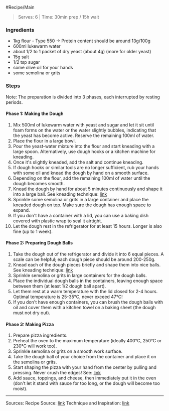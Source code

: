 #Recipe/Main 

>Serves: 6 | Time: 30min prep / 15h wait
### Ingredients
- 1kg flour - Type 550 -> Protein content should be around 13g/100g
- 600ml lukewarm water
- about 1/2 to 1 packet of dry yeast (about 4g) (more for older yeast)
- 15g salt
- 1/2 tsp sugar
- some olive oil for your hands
- some semolina or grits
### Steps
Note: The preparation is divided into 3 phases, each interrupted by resting periods.
#### Phase 1: Making the Dough
1. Mix 500ml of lukewarm water with yeast and sugar and let it sit until foam forms on the water or the water slightly bubbles, indicating that the yeast has become active. Reserve the remaining 100ml of water.
2. Place the flour in a large bowl.
3. Pour the yeast-water mixture into the flour and start kneading with a large spoon. Alternatively, use dough hooks or a kitchen machine for kneading.
4. Once it's slightly kneaded, add the salt and continue kneading.
5. If dough hooks or similar tools are no longer sufficient, rub your hands with some oil and knead the dough by hand on a smooth surface.
6. Depending on the flour, add the remaining 100ml of water until the dough becomes smooth.
7. Knead the dough by hand for about 5 minutes continuously and shape it into a large ball. See kneading technique: [link](https://youtu.be/g_B8fP-3yKE?t=98)
8. Sprinkle some semolina or grits in a large container and place the kneaded dough on top. Make sure the dough has enough space to expand.
9. If you don't have a container with a lid, you can use a baking dish covered with plastic wrap to seal it airtight.
10. Let the dough rest in the refrigerator for at least 15 hours. Longer is also fine (up to 1 week).
#### Phase 2: Preparing Dough Balls
1. Take the dough out of the refrigerator and divide it into 6 equal pieces. A scale can be helpful; each dough piece should be around 200-250g.
2. Knead each of the dough pieces briefly and shape them into nice balls. See kneading technique: [link](https://youtu.be/g_B8fP-3yKE?t=145)
3. Sprinkle semolina or grits in large containers for the dough balls.
4. Place the individual dough balls in the containers, leaving enough space between them (at least 1/2 dough ball apart).
5. Let them rest at a warm temperature with the lid closed for 2-4 hours. Optimal temperature is 25-35°C, never exceed 47°C!
6. If you don't have enough containers, you can brush the dough balls with oil and cover them with a kitchen towel on a baking sheet (the dough must not dry out).
#### Phase 3: Making Pizza
1. Prepare pizza ingredients.
2. Preheat the oven to the maximum temperature (ideally 400°C, 250°C or 230°C will work too).
3. Sprinkle semolina or grits on a smooth work surface.
4. Take the dough ball of your choice from the container and place it on the semolina or grits.
5. Start shaping the pizza with your hand from the center by pulling and pressing. Never crush the edges! See: [link](https://youtu.be/g_B8fP-3yKE?t=198)
6. Add sauce, toppings, and cheese, then immediately put it in the oven (don't let it stand with sauce for too long, or the dough will become too moist).

___ 
Sources:
Recipe Source: [link](https://youtu.be/vf0god0LtP8)
Technique and Inspiration: [link](https://youtu.be/g_B8fP-3yKE)
